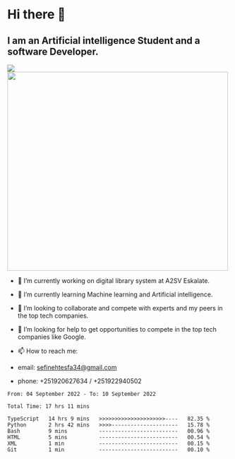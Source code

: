 # Hi there 👋
## I am an Artificial intelligence Student and a software Developer.
<img src = "https://github-readme-stats.vercel.app/api?username=sefinehtesfa34&&show_icons=true&title_color=ffffff&icon_color=bb2acf&text_color=daf7dc&bg_color=151515"/>
<img src="https://wakatime.com/share/@sefinehtesfa34/ae9674e3-b462-4438-9120-52fc3d0ffbbb.png" width ="500" height = "450"/>

- 🔭 I’m currently working on digital library system at A2SV Eskalate.
- 🌱 I’m currently learning Machine learning and Artificial intelligence.
- 👯 I’m looking to collaborate and compete with experts and my peers in the top tech companies.
- 🤔 I’m looking for help to get opportunities to compete in the top tech companies like Google.

- 📫 How to reach me: 
- email: sefinehtesfa34@gmail.com
- phone: +251920627634 / +251922940502
<!--START_SECTION:waka-->

```text
From: 04 September 2022 - To: 10 September 2022

Total Time: 17 hrs 11 mins

TypeScript   14 hrs 9 mins   >>>>>>>>>>>>>>>>>>>>>----   82.35 %
Python       2 hrs 42 mins   >>>>---------------------   15.78 %
Bash         9 mins          -------------------------   00.96 %
HTML         5 mins          -------------------------   00.54 %
XML          1 min           -------------------------   00.15 %
Git          1 min           -------------------------   00.10 %
```

<!--END_SECTION:waka-->
